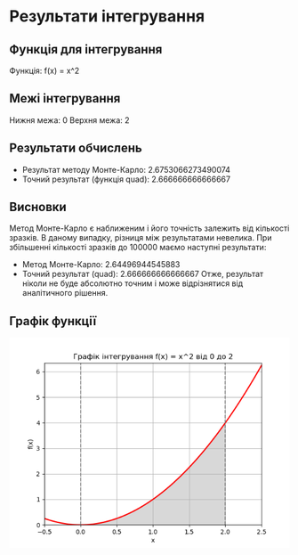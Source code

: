 # Результати інтегрування
## Функція для інтегрування
Функція: f(x) = x^2
## Межі інтегрування
Нижня межа: 0
Верхня межа: 2
## Результати обчислень
- Результат методу Монте-Карло: 2.6753066273490074
- Точний результат (функція quad): 2.666666666666667
## Висновки
Метод Монте-Карло є наближеним і його точність залежить від кількості зразків. В даному випадку, різниця між результатами невелика.
При збільшенні кількості зразків до 100000 маємо наступні результати:
- Метод Монте-Карло: 2.64496944545883
- Точний результат (quad): 2.666666666666667
Отже, результат ніколи не буде абсолютно точним і може відрізнятися від аналітичного рішення.
## Графік функції
![Графік інтегрування](plot.png)

